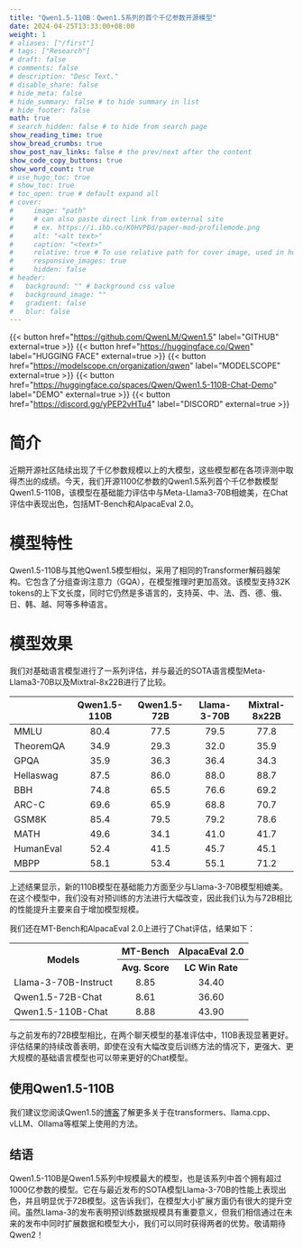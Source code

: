 ```yaml
---
title: "Qwen1.5-110B：Qwen1.5系列的首个千亿参数开源模型"
date: 2024-04-25T13:33:00+08:00
weight: 1
# aliases: ["/first"]
# tags: ["Research"]
# draft: false
# comments: false
# description: "Desc Text."
# disable_share: false
# hide_meta: false
# hide_summary: false # to hide summary in list
# hide_footer: false
math: true
# search_hidden: false # to hide from search page
show_reading_time: true
show_bread_crumbs: true
show_post_nav_links: false # the prev/next after the content
show_code_copy_buttons: true
show_word_count: true
# use_hugo_toc: true
# show_toc: true
# toc_open: true # default expand all
# cover:
#     image: "path"
#     # can also paste direct link from external site
#     # ex. https://i.ibb.co/K0HVPBd/paper-mod-profilemode.png
#     alt: "<alt text>"
#     caption: "<text>"
#     relative: true # To use relative path for cover image, used in hugo Page-bundles
#     responsive_images: true
#     hidden: false
# header:
#   background: "" # background css value
#   background_image: ""
#   gradient: false
#   blur: false
---
```


{{< button href="https://github.com/QwenLM/Qwen1.5" label="GITHUB" external=true >}}
{{< button href="https://huggingface.co/Qwen" label="HUGGING FACE" external=true >}}
{{< button href="https://modelscope.cn/organization/qwen" label="MODELSCOPE" external=true >}}
{{< button href="https://huggingface.co/spaces/Qwen/Qwen1.5-110B-Chat-Demo" label="DEMO" external=true >}}
{{< button href="https://discord.gg/yPEP2vHTu4" label="DISCORD" external=true >}}


# 简介

近期开源社区陆续出现了千亿参数规模以上的大模型，这些模型都在各项评测中取得杰出的成绩。今天，我们开源1100亿参数的Qwen1.5系列首个千亿参数模型Qwen1.5-110B，该模型在基础能力评估中与Meta-Llama3-70B相媲美，在Chat评估中表现出色，包括MT-Bench和AlpacaEval 2.0。

# 模型特性

Qwen1.5-110B与其他Qwen1.5模型相似，采用了相同的Transformer解码器架构。它包含了分组查询注意力（GQA），在模型推理时更加高效。该模型支持32K tokens的上下文长度，同时它仍然是多语言的，支持英、中、法、西、德、俄、日、韩、越、阿等多种语言。

# 模型效果

我们对基础语言模型进行了一系列评估，并与最近的SOTA语言模型Meta-Llama3-70B以及Mixtral-8x22B进行了比较。

|    | Qwen1.5-110B | Qwen1.5-72B | Llama-3-70B | Mixtral-8x22B  |
| :----------- | :--: | :--: | :----: | :---: |
| MMLU   | 80.4 |   77.5    | 79.5 | 77.8 |
| TheoremQA | 34.9 |  29.3  | 32.0 | 35.9 |
| GPQA | 35.9 |   36.3    | 36.4 | 34.3 |
| Hellaswag  | 87.5 |  86.0  | 88.0 |  88.7 | 
| BBH  | 74.8 |  65.5  | 76.6 | 69.2 |
| ARC-C  | 69.6 |  65.9  | 68.8 | 70.7 | 
| GSM8K  | 85.4 |  79.5  | 79.2 | 78.6 |
| MATH  | 49.6 |  34.1  | 41.0 | 41.7 |
| HumanEval  | 52.4 |  41.5  | 45.7 | 45.1 |
| MBPP  | 58.1 |  53.4  | 55.1 | 71.2 | 

上述结果显示，新的110B模型在基础能力方面至少与Llama-3-70B模型相媲美。在这个模型中，我们没有对预训练的方法进行大幅改变，因此我们认为与72B相比的性能提升主要来自于增加模型规模。

我们还在MT-Bench和AlpacaEval 2.0上进行了Chat评估，结果如下：    


<table>
    <tr>
        <th rowspan="2" align="center">Models</th>
        <th colspan="1" align="center">MT-Bench</th>
        <th colspan="1" align="center">AlpacaEval 2.0</th>
    </tr>
    <tr>
        <th align="center">Avg. Score</th><th align="center">LC Win Rate</th>
    </tr>
    <tr>
        <td>Llama-3-70B-Instruct</td>
        <td align="center">8.85</td>
        <td align="center">34.40</td>
    </tr>
    <tr>
        <td>Qwen1.5-72B-Chat</td>
        <td align="center">8.61</td>
        <td align="center">36.60</td>
    </tr>
    <tr>
        <td>Qwen1.5-110B-Chat</td>
        <td align="center">8.88</td>
        <td align="center">43.90</td>
    </tr>
</table>

与之前发布的72B模型相比，在两个聊天模型的基准评估中，110B表现显著更好。评估结果的持续改善表明，即使在没有大幅改变后训练方法的情况下，更强大、更大规模的基础语言模型也可以带来更好的Chat模型。


## 使用Qwen1.5-110B

我们建议您阅读Qwen1.5的[博客](https://qwenlm.github.io/blog/qwen1.5/)了解更多关于在transformers、llama.cpp、vLLM、Ollama等框架上使用的方法。

## 结语

Qwen1.5-110B是Qwen1.5系列中规模最大的模型，也是该系列中首个拥有超过1000亿参数的模型。它在与最近发布的SOTA模型Llama-3-70B的性能上表现出色，并且明显优于72B模型。这告诉我们，在模型大小扩展方面仍有很大的提升空间。虽然Llama-3的发布表明预训练数据规模具有重要意义，但我们相信通过在未来的发布中同时扩展数据和模型大小，我们可以同时获得两者的优势。敬请期待Qwen2！
